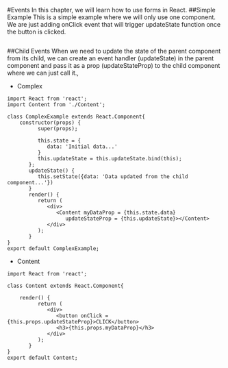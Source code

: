 #Events
In this chapter, we will learn how to use forms in React.
##Simple Example
This is a simple example where we will only use one component. We are just adding onClick event that will trigger updateState function once the button is clicked.
```

```
##Child Events
When we need to update the state of the parent component from its child, we can create an event handler (updateState) in the parent component and pass it as a prop (updateStateProp) to the child component where we can just call it.,
- Complex
```
import React from 'react';
import Content from './Content';

class ComplexExample extends React.Component{
    constructor(props) {
          super(props);
          
          this.state = {
             data: 'Initial data...'
          }
          this.updateState = this.updateState.bind(this);
       };
       updateState() {
          this.setState({data: 'Data updated from the child component...'})
       }
       render() {
          return (
             <div>
                <Content myDataProp = {this.state.data} 
                   updateStateProp = {this.updateState}></Content>
             </div>
          );
       }
}
export default ComplexExample;
```
- Content
```
import React from 'react';

class Content extends React.Component{

    render() {
          return (
             <div>
                <button onClick = {this.props.updateStateProp}>CLICK</button>
                <h3>{this.props.myDataProp}</h3>
             </div>
          );
       }
}
export default Content;
```